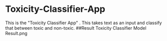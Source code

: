 # Toxicity-Classifier-App
This is the "Toxicity Classifier App" . This takes text as an input and classify that between toxic and non-toxic.
##Result
Toxicity Classifier Model Result.png
